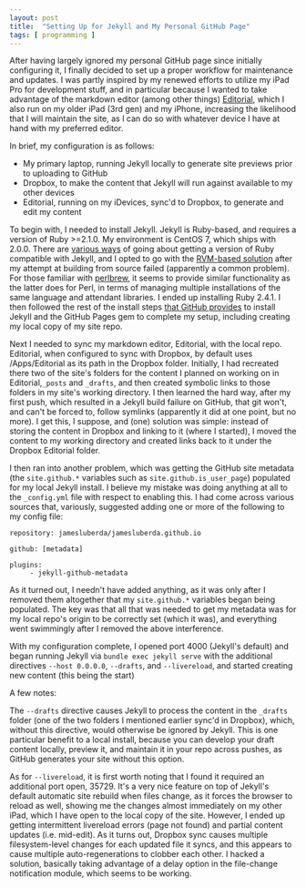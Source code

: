 ```yaml
---
layout: post
title:  "Setting Up for Jekyll and My Personal GitHub Page"
tags: [ programming ] 
---
```

After having largely ignored my personal GitHub page since initially configuring it, I finally decided to set up a proper workflow for maintenance and updates. I was partly inspired by my renewed efforts to utilize my iPad Pro for development stuff, and in particular because I wanted to take advantage of the markdown editor (among other things) [Editorial](https://itunes.apple.com/us/app/editorial/id673907758), which I also run on my older iPad (3rd gen) and my iPhone, increasing the likelihood that I will maintain the site, as I can do so with whatever device I have at hand with my preferred editor.

In brief, my configuration is as follows:

* My primary laptop, running Jekyll locally to generate site previews prior to uploading to GitHub
* Dropbox, to make the content that Jekyll will run against available to my other devices
* Editorial, running on my iDevices, sync'd to Dropbox, to generate and edit my content

To begin with, I needed to install Jekyll. Jekyll is Ruby-based, and requires a version of Ruby >=2.1.0. My environment is CentOS 7, which ships with 2.0.0. There are [various ways](https://www.ruby-lang.org/en/downloads/) of going about getting a version of Ruby compatible with Jekyll, and I opted to go with the [RVM-based solution](http://rvm.io/) after my attempt at building from source failed (apparently a common problem). For those familiar with [perlbrew](https://perlbrew.pl/), it seems to provide similar functionality as the latter does for Perl, in terms of managing multiple installations of the same language and attendant libraries. I ended up installing Ruby 2.4.1. I then followed the rest of the install steps [that GitHub provides](https://help.github.com/articles/setting-up-your-github-pages-site-locally-with-jekyll/) to install Jekyll and the GitHub Pages gem to complete my setup, including creating my local copy of my site repo.

Next I needed to sync my markdown editor, Editorial, with the local repo. Editorial, when configured to sync with Dropbox, by default uses /Apps/Editorial as its path in the Dropbox folder. Initially, I had recreated there two of the site's folders for the content I planned on working on in Editorial,`_posts` and `_drafts`, and then created symbolic links to those folders in my site's working directory. I then learned the hard way, after my first push, which resulted in a Jekyll build failure on GitHub, that git won't, and can't be forced to, follow symlinks (apparently it did at one point, but no more). I get this, I suppose, and (one) solution was simple: instead of storing the content in Dropbox and linking to it (where I started), I moved the content to my working directory and created links back to it under the Dropbox Editorial folder.

I then ran into another problem, which was getting the GitHub site metadata (the `site.github.*` variables such as `site.github.is_user_page`) populated for my local Jekyll install. I believe my mistake was doing anything at all to the `_config.yml` file with respect to enabling this. I had come across various sources that, variously, suggested adding one or more of the following to my config file:

```
repository: jamesluberda/jamesluberda.github.io
```

```
github: [metadata]
```

```
plugins:
	 - jekyll-github-metadata
```
As it turned out, I needn't have added anything, as it was only after I removed them altogether that my `site.github.*` variables began being populated. The key was that all that was needed to get my metadata was for my local repo's origin to be correctly set (which it was), and everything went swimmingly after I removed the above interference.

With my configuration complete, I opened port 4000 (Jekyll's default) and began running Jekyll via `bundle exec jekyll serve` with the additional directives `--host 0.0.0.0`, `--drafts`,  and `--livereload`, and started creating new content (this being the start)

A few notes:

The `--drafts` directive causes Jekyll to process the content in the `_drafts` folder (one of the two folders I mentioned earlier sync'd in Dropbox), which, without this directive, would otherwise be ignored by Jekyll. This is one particular benefit to a local install, because you can develop your draft content locally, preview it, and maintain it in your repo across pushes, as GitHub generates your site without this option. 

As for `--livereload`, it is first worth noting that I found it required an additional port open, 35729. It's a very nice feature on top of Jekyll's default automatic site rebuild when files change, as it forces the browser to reload as well, showing me the changes almost immediately on my other iPad, which I have open to the local copy of the site. However, I ended up getting intermittent  livereload errors (page not found) and partial content updates (i.e. mid-edit). As it turns out, Dropbox sync causes multiple filesystem-level changes for each updated file it syncs, and this appears to cause multiple auto-regenerations to clobber each other. I hacked a solution, basically taking advantage of a delay option in the file-change notification module, which seems to be working.

